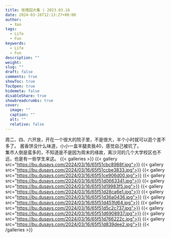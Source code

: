 ```yaml
---
title: 玫瑰园大集 | 2023.03.16
date: 2024-03-16T12:13:27+08:00
author:
  - Xan
tags:
  - Life
  - Fun
keywords:
  - Life
  - Fun
description: ""
weight: 
slug: ""
draft: false
comments: true
showToc: true
TocOpen: true
hidemeta: false
disableShare: true
showbreadcrumbs: true
cover:
  image: ""
  caption: ""
  alt: ""
  relative: false
---
```



周二、四、六开放，开在一个很大的院子里，不是很大，半个小时就可以逛个差不多了。
酱香饼没什么味道，小小一盒羊腿卖我40，感觉自己被坑了。  
集市人倒是蛮多的，不知道是不是因为周末的缘故，离沙河的几个大学校区也不远，也是有一些学生来这。
{{< galleries >}}
{{< gallery src="https://bu.dusays.com/2024/03/16/65f51cbc8988f.jpg">}}
{{< gallery src="https://bu.dusays.com/2024/03/16/65f51ccbe3833.jpg">}}
{{< gallery src="https://bu.dusays.com/2024/03/16/65f51ce906d00.jpg">}}
{{< gallery src="https://bu.dusays.com/2024/03/16/65f51d0663341.jpg">}}
{{< gallery src="https://bu.dusays.com/2024/03/16/65f51d19983f5.jpg">}}
{{< gallery src="https://bu.dusays.com/2024/03/16/65f51d28ca6e1.jpg">}}
{{< gallery src="https://bu.dusays.com/2024/03/16/65f51d36a0436.jpg">}}
{{< gallery src="https://bu.dusays.com/2024/03/16/65f51d451fd64.jpg">}}
{{< gallery src="https://bu.dusays.com/2024/03/16/65f51d5c2c737.jpg">}}
{{< gallery src="https://bu.dusays.com/2024/03/16/65f51d6908937.jpg">}}
{{< gallery src="https://bu.dusays.com/2024/03/16/65f51d766222c.jpg">}}
{{< gallery src="https://bu.dusays.com/2024/03/16/65f51d839dee2.jpg">}}
{{< /galleries >}}